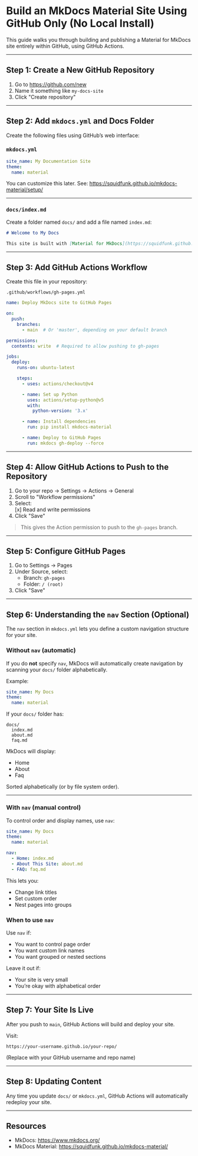 # Build an MkDocs Material Site Using GitHub Only (No Local Install)

This guide walks you through building and publishing a Material for MkDocs site entirely within GitHub, using GitHub Actions.

---

## Step 1: Create a New GitHub Repository

1. Go to https://github.com/new  
2. Name it something like `my-docs-site`  
3. Click "Create repository"

---

## Step 2: Add `mkdocs.yml` and Docs Folder

Create the following files using GitHub’s web interface:

### `mkdocs.yml`

```yaml
site_name: My Documentation Site
theme:
  name: material
```

You can customize this later. See: https://squidfunk.github.io/mkdocs-material/setup/

---

### `docs/index.md`

Create a folder named `docs/` and add a file named `index.md`:

```markdown
# Welcome to My Docs

This site is built with [Material for MkDocs](https://squidfunk.github.io/mkdocs-material/).
```

---

## Step 3: Add GitHub Actions Workflow

Create this file in your repository:

`.github/workflows/gh-pages.yml`

```yaml
name: Deploy MkDocs site to GitHub Pages

on:
  push:
    branches:
      - main  # Or 'master', depending on your default branch

permissions:
  contents: write  # Required to allow pushing to gh-pages

jobs:
  deploy:
    runs-on: ubuntu-latest

    steps:
      - uses: actions/checkout@v4

      - name: Set up Python
        uses: actions/setup-python@v5
        with:
          python-version: '3.x'

      - name: Install dependencies
        run: pip install mkdocs-material

      - name: Deploy to GitHub Pages
        run: mkdocs gh-deploy --force
```

---

## Step 4: Allow GitHub Actions to Push to the Repository

1. Go to your repo → Settings → Actions → General  
2. Scroll to "Workflow permissions"  
3. Select:  
   [x] Read and write permissions  
4. Click "Save"

> This gives the Action permission to push to the `gh-pages` branch.

---

## Step 5: Configure GitHub Pages

1. Go to Settings → Pages  
2. Under Source, select:
   - Branch: `gh-pages`
   - Folder: `/ (root)`
3. Click "Save"

---

## Step 6: Understanding the `nav` Section (Optional)

The `nav` section in `mkdocs.yml` lets you define a custom navigation structure for your site.

### Without `nav` (automatic)

If you do **not** specify `nav`, MkDocs will automatically create navigation by scanning your `docs/` folder alphabetically.

Example:

```yaml
site_name: My Docs
theme:
  name: material
```

If your `docs/` folder has:
```
docs/
  index.md
  about.md
  faq.md
```

MkDocs will display:
- Home
- About
- Faq

Sorted alphabetically (or by file system order).

---

### With `nav` (manual control)

To control order and display names, use `nav`:

```yaml
site_name: My Docs
theme:
  name: material

nav:
  - Home: index.md
  - About This Site: about.md
  - FAQ: faq.md
```

This lets you:
- Change link titles
- Set custom order
- Nest pages into groups

### When to use `nav`

Use `nav` if:
- You want to control page order
- You want custom link names
- You want grouped or nested sections

Leave it out if:
- Your site is very small
- You’re okay with alphabetical order

---

## Step 7: Your Site Is Live

After you push to `main`, GitHub Actions will build and deploy your site.

Visit:  
```
https://your-username.github.io/your-repo/
```

(Replace with your GitHub username and repo name)

---

## Step 8: Updating Content

Any time you update `docs/` or `mkdocs.yml`, GitHub Actions will automatically redeploy your site.

---

## Resources

- MkDocs: https://www.mkdocs.org/
- MkDocs Material: https://squidfunk.github.io/mkdocs-material/

